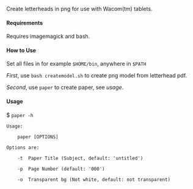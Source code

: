 Create letterheads in png for use with Wacom(tm) tablets.

#### Requirements

Requires imagemagick and bash.

#### How to Use

Set all files in for example `$HOME/bin`, anywhere in `$PATH`

*First*, use `bash createmodel.sh` to create png model from letterhead pdf.

*Second*, use `paper` to create paper, see *usage*.

#### Usage

$ `paper -h`

```
Usage:

	paper [OPTIONS]

Options are:

	-t	Paper Title (Subject, default: 'untitled')

	-p	Page Number (default: '000')

	-o	Transparent bg (Not white, default: not transparent)

```
